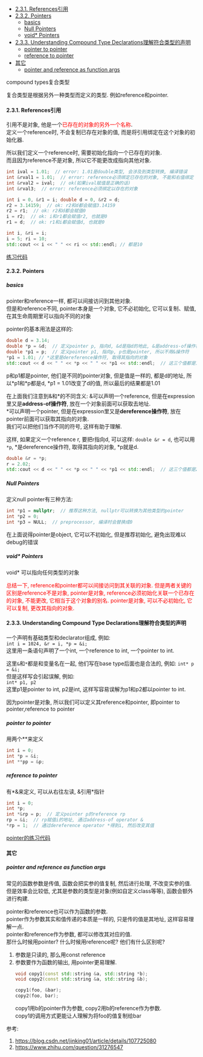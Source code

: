 <!-- TOC -->

- [2.3.1. References引用](#231-references引用)
- [2.3.2. Pointers](#232-pointers)
  - [basics](#basics)
  - [Null Pointers](#null-pointers)
  - [void* Pointers](#void-pointers)
- [2.3.3. Understanding Compound Type Declarations理解符合类型的声明](#233-understanding-compound-type-declarations理解符合类型的声明)
  - [pointer to pointer](#pointer-to-pointer)
  - [reference to pointer](#reference-to-pointer)
- [其它](#其它)
  - [pointer and reference as function args](#pointer-and-reference-as-function-args)

<!-- /TOC -->

compound types复合类型

复合类型是根据另外一种类型而定义的类型. 例如reference和pointer.

<a id="markdown-231-references引用" name="231-references引用"></a>
#### 2.3.1. References引用

引用不是对象, 他是一个<font color=red>已存在的对象的另外一个名称</font>.  
定义一个reference时, 不会复制已存在对象的值, 而是将引用绑定在这个对象的初始化器.  

所以我们定义一个reference时, 需要初始化指向一个已存在的对象.  
而且因为reference不是对象, 所以它不能更改成指向其他对象.

```cpp
int ival = 1.01;  // error: 1.01是double类型, 会涉及到类型转换, 编译错误
int &rval1 = 1.01;  // error: reference必须绑定已存在的对象, 不能和右值绑定
int &rval2 = ival;  // ok(如果ival赋值是正确的话)
int &rval3;  // error: reference必须绑定以存在的对象

int i = 0, &r1 = i; double d = 0, &r2 = d;
r2 = 3.14159;  // ok: r2和d都会赋值3.14159
r2 = r1;  // ok: r2和d都会赋值0
i = r2;  // ok: i和r1都会赋值r2, 也就是0
r1 = d;  // ok: r1和i都会赋值d, 也就是0

int i, &ri = i;
i = 5; ri = 10;
std::cout << i << " " << ri << std::endl; // 都是10
```

<a href="code/chapter_2_viariables_and_basic_types/reference.cpp">练习代码</a>

<a id="markdown-232-pointers" name="232-pointers"></a>
#### 2.3.2. Pointers

<a id="markdown-basics" name="basics"></a>
##### basics

pointer和reference一样, 都可以间接访问到其他对象.  
但是和reference不同, pointer本身是一个对象, 它不必初始化, 它可以复制、赋值, 在其生命周期里可以指向不同的对象

pointer的基本用法是这样的:
```cpp
double d = 3.14;
double *p = &d;  // 定义pointer p, 指向d, &d是指d的地此, &是address-of操作符
double *p1 = p;  // 定义pointer p1, 指向p, p也是pointer, 所以不用&操作符
*p1 = 1.01; // *这里是dereference操作符, 取得其指向的对象
std::cout << d << " " << *p << " " << *p1 << std::endl;  // 这三个值都是1.01
```
p和p1都是pointer, 他们是不同的pointer对象, 但是值是一样的, 都是d的地址, 所以\*p1和\*p都是d, \*p1 = 1.01改变了d的值, 所以最后的结果都是1.01

在上面我们注意到&和\*的不同含义:
&可以声明一个reference, 但是在expression里又是**address-of操作符**, 放在一个对象前面可以获取去地址.  
\*可以声明一个pointer, 但是在expression里又是**dereference操作符**, 放在pointer前面可以获取其指向的对象.  
我们可以把他们当作不同的符号, 这样有助于理解.

这样, 如果定义一个reference r, 要把r指向d, 可以这样: `double &r = d`, 也可以用`*p`, \*是dereference操作符, 取得其指向的对象, *p就是d.
```cpp
double &r = *p;
r = 2.02;
std::cout << d << " " << *p << " " << *p1 << std::endl;  // 这三个值都是2.02
```

<a id="markdown-null-pointers" name="null-pointers"></a>
##### Null Pointers

定义null pointer有三种方法:
```cpp
int *p1 = nullptr;  // 推荐这种方法, nullptr可以转换为其他类型的pointer
int *p2 = 0;
int *p3 = NULL;  // preprocessor, 编译时会替换成0
```
在上面说得pointer是object, 它可以不初始化, 但是推荐初始化, 避免出现难以debug的错误

<a id="markdown-void-pointers" name="void-pointers"></a>
##### void* Pointers

void* 可以指向任何类型的对象

<font color=red>总结一下, reference和pointer都可以间接访问到其关联的对象. 但是两者关键的区别是reference不是对象, pointer是对象, reference必须初始化关联一个已存在的对象, 不能更改, 它相当于这个对象的别名. pointer是对象, 可以不必初始化, 它可以复制, 更改其指向的对象.</font>

<a id="markdown-233-understanding-compound-type-declarations理解符合类型的声明" name="233-understanding-compound-type-declarations理解符合类型的声明"></a>
#### 2.3.3. Understanding Compound Type Declarations理解符合类型的声明

一个声明有基础类型和declarator组成, 例如:  
`int i = 1024, &r = i, *p = &i;`  
这里用一条语句声明了一个int, 一个reference to int, 一个pointer to int.  

这里`&`和`*`都是和变量名在一起, 他们写在base type后面也是合法的, 例如: `int* p = &i;`  
但是这样写会引起误解, 例如:  
`int* p1, p2`  
这里p1是pointer to int, p2是int, 这样写容易误解为p1和p2都以pointer to int.

因为pointer是对象, 所以我们可以定义其reference和pointer, 即pointer to pointer,reference to pointer

<a id="markdown-pointer-to-pointer" name="pointer-to-pointer"></a>
##### pointer to pointer

用两个\*\*来定义

```cpp
int i = 0;
int *p = &i;
int **pp = &p;
```

<a id="markdown-reference-to-pointer" name="reference-to-pointer"></a>
##### reference to pointer

有\*&来定义, 可以从右往左读, &引用*指针

```cpp
int i = 0;
int *p;
int *&rp = p;  // 定义pointer p的reference rp
rp = &i;  // rp赋值i的地址, 通过address-of operator &
*rp = 1;  // 通过dereference operator *得到i, 然后改变其值
```

<a href="code/chapter_2_viariables_and_basic_types/pointer.cpp">pointer的练习代码</a>

<a id="markdown-其它" name="其它"></a>
#### 其它

<a id="markdown-pointer-and-reference-as-function-args" name="pointer-and-reference-as-function-args"></a>
##### pointer and reference as function args

常见的函数参数是传值, 函数会把实参的值复制, 然后进行处理, 不改变实参的值.  
但是效率会比较低, 尤其是参数的类型是对象(例如自定义class等等), 函数会额外进行构建.  

pointer和reference也可以作为函数的参数.  
pointer作为参数其实和值传递的本质是一样的, 只是传的值是其地址, 这样容易理解一点.  
pointer和reference作为参数, 都可以修改其对应的值.  
那什么时候用pointer? 什么时候用reference呢? 他们有什么区别呢?

1. 参数是只读的, 那么用const reference
2. 参数要作为函数的输出, 用pointer更易理解.
    ```c++
    void copy1(const std::string &a, std::string *b);
    void copy2(const std::string &a, std::string &b);

    copy1(foo, &bar);
    copy2(foo, bar);
    ```
    copy1用b的pointer作为参数, copy2用b的reference作为参数.  
    copy1的调用方式更能让人理解为将foo的值复制给bar

参考:  
1. <https://blog.csdn.net/jinking01/article/details/107725080>
2. <https://www.zhihu.com/question/31276547>
